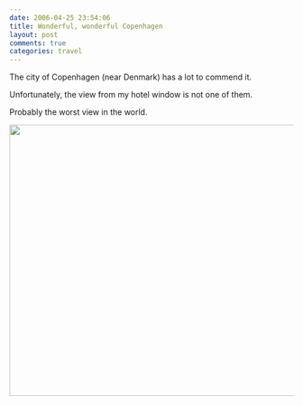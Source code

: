 ```yaml
---
date: 2006-04-25 23:54:06
title: Wonderful, wonderful Copenhagen
layout: post
comments: true
categories: travel
---
```

The city of Copenhagen (near Denmark) has a lot to commend it.

Unfortunately, the view from my hotel window is not one of them.

Probably the worst view in the world.

<a title="copenhagen.jpg" href="http://picasaweb.google.com/lh/photo/5yWDf9SqttGvLkIn6-l4TA?feat=embedwebsite"><img src="http://lh3.ggpht.com/_l2uGy1RGCiE/TRDVRMjO9kI/AAAAAAAABqc/Zjm98XtnXwE/s800/copenhagen.jpg" height="480" width="640" /></a>
